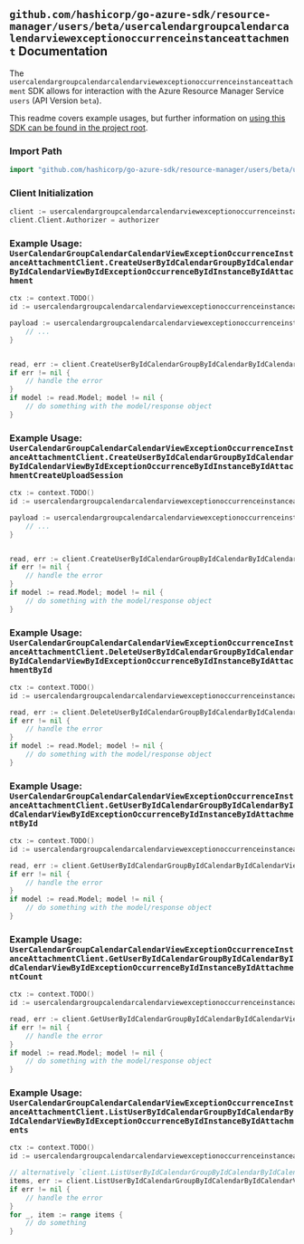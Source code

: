 
## `github.com/hashicorp/go-azure-sdk/resource-manager/users/beta/usercalendargroupcalendarcalendarviewexceptionoccurrenceinstanceattachment` Documentation

The `usercalendargroupcalendarcalendarviewexceptionoccurrenceinstanceattachment` SDK allows for interaction with the Azure Resource Manager Service `users` (API Version `beta`).

This readme covers example usages, but further information on [using this SDK can be found in the project root](https://github.com/hashicorp/go-azure-sdk/tree/main/docs).

### Import Path

```go
import "github.com/hashicorp/go-azure-sdk/resource-manager/users/beta/usercalendargroupcalendarcalendarviewexceptionoccurrenceinstanceattachment"
```


### Client Initialization

```go
client := usercalendargroupcalendarcalendarviewexceptionoccurrenceinstanceattachment.NewUserCalendarGroupCalendarCalendarViewExceptionOccurrenceInstanceAttachmentClientWithBaseURI("https://management.azure.com")
client.Client.Authorizer = authorizer
```


### Example Usage: `UserCalendarGroupCalendarCalendarViewExceptionOccurrenceInstanceAttachmentClient.CreateUserByIdCalendarGroupByIdCalendarByIdCalendarViewByIdExceptionOccurrenceByIdInstanceByIdAttachment`

```go
ctx := context.TODO()
id := usercalendargroupcalendarcalendarviewexceptionoccurrenceinstanceattachment.NewUserCalendarGroupCalendarCalendarViewExceptionOccurrenceInstanceID("userIdValue", "calendarGroupIdValue", "calendarIdValue", "eventIdValue", "eventId1Value", "eventId2Value")

payload := usercalendargroupcalendarcalendarviewexceptionoccurrenceinstanceattachment.Attachment{
	// ...
}


read, err := client.CreateUserByIdCalendarGroupByIdCalendarByIdCalendarViewByIdExceptionOccurrenceByIdInstanceByIdAttachment(ctx, id, payload)
if err != nil {
	// handle the error
}
if model := read.Model; model != nil {
	// do something with the model/response object
}
```


### Example Usage: `UserCalendarGroupCalendarCalendarViewExceptionOccurrenceInstanceAttachmentClient.CreateUserByIdCalendarGroupByIdCalendarByIdCalendarViewByIdExceptionOccurrenceByIdInstanceByIdAttachmentCreateUploadSession`

```go
ctx := context.TODO()
id := usercalendargroupcalendarcalendarviewexceptionoccurrenceinstanceattachment.NewUserCalendarGroupCalendarCalendarViewExceptionOccurrenceInstanceID("userIdValue", "calendarGroupIdValue", "calendarIdValue", "eventIdValue", "eventId1Value", "eventId2Value")

payload := usercalendargroupcalendarcalendarviewexceptionoccurrenceinstanceattachment.CreateUserByIdCalendarGroupByIdCalendarByIdCalendarViewByIdExceptionOccurrenceByIdInstanceByIdAttachmentCreateUploadSessionRequest{
	// ...
}


read, err := client.CreateUserByIdCalendarGroupByIdCalendarByIdCalendarViewByIdExceptionOccurrenceByIdInstanceByIdAttachmentCreateUploadSession(ctx, id, payload)
if err != nil {
	// handle the error
}
if model := read.Model; model != nil {
	// do something with the model/response object
}
```


### Example Usage: `UserCalendarGroupCalendarCalendarViewExceptionOccurrenceInstanceAttachmentClient.DeleteUserByIdCalendarGroupByIdCalendarByIdCalendarViewByIdExceptionOccurrenceByIdInstanceByIdAttachmentById`

```go
ctx := context.TODO()
id := usercalendargroupcalendarcalendarviewexceptionoccurrenceinstanceattachment.NewUserCalendarGroupCalendarCalendarViewExceptionOccurrenceInstanceAttachmentID("userIdValue", "calendarGroupIdValue", "calendarIdValue", "eventIdValue", "eventId1Value", "eventId2Value", "attachmentIdValue")

read, err := client.DeleteUserByIdCalendarGroupByIdCalendarByIdCalendarViewByIdExceptionOccurrenceByIdInstanceByIdAttachmentById(ctx, id)
if err != nil {
	// handle the error
}
if model := read.Model; model != nil {
	// do something with the model/response object
}
```


### Example Usage: `UserCalendarGroupCalendarCalendarViewExceptionOccurrenceInstanceAttachmentClient.GetUserByIdCalendarGroupByIdCalendarByIdCalendarViewByIdExceptionOccurrenceByIdInstanceByIdAttachmentById`

```go
ctx := context.TODO()
id := usercalendargroupcalendarcalendarviewexceptionoccurrenceinstanceattachment.NewUserCalendarGroupCalendarCalendarViewExceptionOccurrenceInstanceAttachmentID("userIdValue", "calendarGroupIdValue", "calendarIdValue", "eventIdValue", "eventId1Value", "eventId2Value", "attachmentIdValue")

read, err := client.GetUserByIdCalendarGroupByIdCalendarByIdCalendarViewByIdExceptionOccurrenceByIdInstanceByIdAttachmentById(ctx, id)
if err != nil {
	// handle the error
}
if model := read.Model; model != nil {
	// do something with the model/response object
}
```


### Example Usage: `UserCalendarGroupCalendarCalendarViewExceptionOccurrenceInstanceAttachmentClient.GetUserByIdCalendarGroupByIdCalendarByIdCalendarViewByIdExceptionOccurrenceByIdInstanceByIdAttachmentCount`

```go
ctx := context.TODO()
id := usercalendargroupcalendarcalendarviewexceptionoccurrenceinstanceattachment.NewUserCalendarGroupCalendarCalendarViewExceptionOccurrenceInstanceID("userIdValue", "calendarGroupIdValue", "calendarIdValue", "eventIdValue", "eventId1Value", "eventId2Value")

read, err := client.GetUserByIdCalendarGroupByIdCalendarByIdCalendarViewByIdExceptionOccurrenceByIdInstanceByIdAttachmentCount(ctx, id)
if err != nil {
	// handle the error
}
if model := read.Model; model != nil {
	// do something with the model/response object
}
```


### Example Usage: `UserCalendarGroupCalendarCalendarViewExceptionOccurrenceInstanceAttachmentClient.ListUserByIdCalendarGroupByIdCalendarByIdCalendarViewByIdExceptionOccurrenceByIdInstanceByIdAttachments`

```go
ctx := context.TODO()
id := usercalendargroupcalendarcalendarviewexceptionoccurrenceinstanceattachment.NewUserCalendarGroupCalendarCalendarViewExceptionOccurrenceInstanceID("userIdValue", "calendarGroupIdValue", "calendarIdValue", "eventIdValue", "eventId1Value", "eventId2Value")

// alternatively `client.ListUserByIdCalendarGroupByIdCalendarByIdCalendarViewByIdExceptionOccurrenceByIdInstanceByIdAttachments(ctx, id)` can be used to do batched pagination
items, err := client.ListUserByIdCalendarGroupByIdCalendarByIdCalendarViewByIdExceptionOccurrenceByIdInstanceByIdAttachmentsComplete(ctx, id)
if err != nil {
	// handle the error
}
for _, item := range items {
	// do something
}
```
